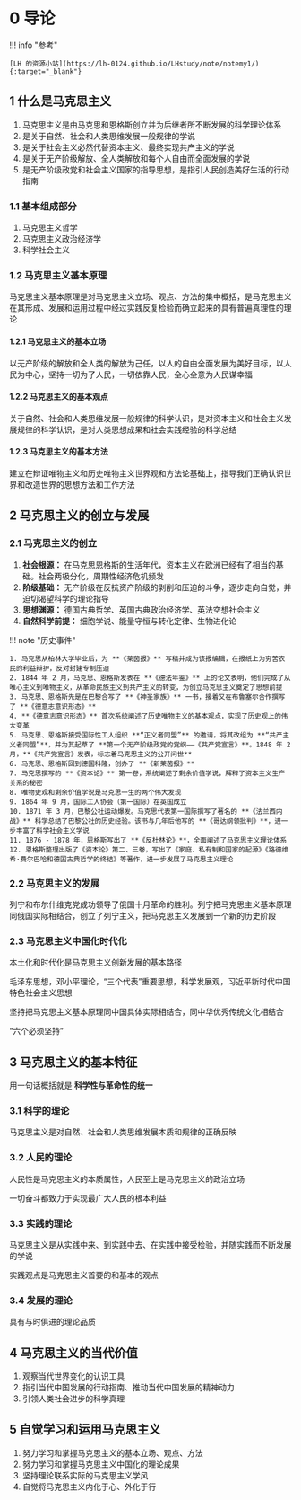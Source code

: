 # 0 导论

<!-- !!! tip "说明"

    本文档正在更新中…… -->

!!! info "参考"

    [LH 的资源小站](https://lh-0124.github.io/LHstudy/note/notemy1/){:target="_blank"}

## 1 什么是马克思主义

1. 马克思主义是由马克思和恩格斯创立并为后继者所不断发展的科学理论体系
2. 是关于自然、社会和人类思维发展一般规律的学说
3. 是关于社会主义必然代替资本主义、最终实现共产主义的学说
4. 是关于无产阶级解放、全人类解放和每个人自由而全面发展的学说
5. 是无产阶级政党和社会主义国家的指导思想，是指引人民创造美好生活的行动指南

### 1.1 基本组成部分

1. 马克思主义哲学
2. 马克思主义政治经济学
3. 科学社会主义

### 1.2 马克思主义基本原理

马克思主义基本原理是对马克思主义立场、观点、方法的集中概括，是马克思主义在其形成、发展和运用过程中经过实践反复检验而确立起来的具有普遍真理性的理论

#### 1.2.1 马克思主义的基本立场

以无产阶级的解放和全人类的解放为己任，以人的自由全面发展为美好目标，以人民为中心，坚持一切为了人民，一切依靠人民，全心全意为人民谋幸福

#### 1.2.2 马克思主义的基本观点

关于自然、社会和人类思维发展一般规律的科学认识，是对资本主义和社会主义发展规律的科学认识，是对人类思想成果和社会实践经验的科学总结

#### 1.2.3 马克思主义的基本方法

建立在辩证唯物主义和历史唯物主义世界观和方法论基础上，指导我们正确认识世界和改造世界的思想方法和工作方法

## 2 马克思主义的创立与发展

### 2.1 马克思主义的创立

1. **社会根源：** 在马克思恩格斯的生活年代，资本主义在欧洲已经有了相当的基础。社会两极分化，周期性经济危机频发
2. **阶级基础：** 无产阶级在反抗资产阶级的剥削和压迫的斗争，逐步走向自觉，并迫切渴望科学的理论指导
3. **思想渊源：** 德国古典哲学、英国古典政治经济学、英法空想社会主义
4. **自然科学前提：** 细胞学说、能量守恒与转化定律、生物进化论

!!! note "历史事件"

    1. 马克思从柏林大学毕业后，为 **《莱茵报》** 写稿并成为该报编辑，在报纸上为穷苦农民的利益辩护，反对封建专制压迫
    2. 1844 年 2 月，马克思、恩格斯发表在 **《德法年鉴》** 上的论文表明，他们完成了从唯心主义到唯物主义，从革命民族主义到共产主义的转变，为创立马克思主义奠定了思想前提
    3. 马克思、恩格斯先是在巴黎合写了 **《神圣家族》** 一书，接着又在布鲁塞尔合作撰写了 **《德意志意识形态》**
    4. **《德意志意识形态》** 首次系统阐述了历史唯物主义的基本观点，实现了历史观上的伟大变革
    5. 马克思、恩格斯接受国际性工人组织 **“正义者同盟”** 的邀请，将其改组为 **“共产主义者同盟”**，并为其起草了 **第一个无产阶级政党的党纲——《共产党宣言》**。1848 年 2 月，**《共产党宣言》发表，标志着马克思主义的公开问世**
    6. 马克思、恩格斯回到德国科隆，创办了 **《新莱茵报》**
    7. 马克思撰写的 **《资本论》** 第一卷，系统阐述了剩余价值学说，解释了资本主义生产关系的秘密
    8. 唯物史观和剩余价值学说是马克思一生的两个伟大发现
    9. 1864 年 9 月，国际工人协会（第一国际）在英国成立
    10. 1871 年 3 月，巴黎公社运动爆发。马克思代表第一国际撰写了著名的 **《法兰西内战》** 科学总结了巴黎公社的历史经验。该书与几年后他写的 **《哥达纲领批判》**，进一步丰富了科学社会主义学说
    11. 1876 - 1878 年，恩格斯写出了 **《反杜林论》**，全面阐述了马克思主义理论体系
    12. 恩格斯整理出版了《资本论》第二、三卷，写出了《家庭、私有制和国家的起源》《路德维希·费尔巴哈和德国古典哲学的终结》等著作，进一步发展了马克思主义理论

### 2.2 马克思主义的发展

列宁和布尔什维克党成功领导了俄国十月革命的胜利。列宁把马克思主义基本原理同俄国实际相结合，创立了列宁主义，把马克思主义发展到一个新的历史阶段

### 2.3 马克思主义中国化时代化

本土化和时代化是马克思主义创新发展的基本路径

毛泽东思想，邓小平理论，“三个代表”重要思想，科学发展观，习近平新时代中国特色社会主义思想

坚持把马克思主义基本原理同中国具体实际相结合，同中华优秀传统文化相结合

“六个必须坚持”

## 3 马克思主义的基本特征

用一句话概括就是 **科学性与革命性的统一**

### 3.1 科学的理论

马克思主义是对自然、社会和人类思维发展本质和规律的正确反映

### 3.2 人民的理论

人民性是马克思主义的本质属性，人民至上是马克思主义的政治立场

一切奋斗都致力于实现最广大人民的根本利益

### 3.3 实践的理论

马克思主义是从实践中来、到实践中去、在实践中接受检验，并随实践而不断发展的学说

实践观点是马克思主义首要的和基本的观点

### 3.4 发展的理论

具有与时俱进的理论品质

## 4 马克思主义的当代价值

1. 观察当代世界变化的认识⼯具
2. 指引当代中国发展的行动指南、推动当代中国发展的精神动力
3. 引领人类社会进步的科学真理

## 5 自觉学习和运用马克思主义

1. 努力学习和掌握马克思主义的基本立场、观点、方法
2. 努力学习和掌握马克思主义中国化的理论成果
3. 坚持理论联系实际的马克思主义学风
4. 自觉将马克思主义内化于心、外化于行